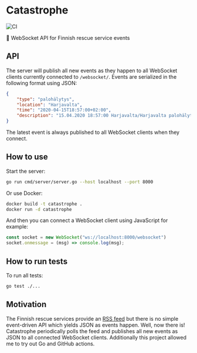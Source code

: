 # Catastrophe

![CI](https://github.com/coocos/catastrophe/workflows/CI/badge.svg)

🚒 WebSocket API for Finnish rescue service events

## API

The server will publish all new events as they happen to all WebSocket clients currently connected to `/websocket/`. Events are serialized in the following format using JSON:

```json
{
    "type": "palohälytys",
    "location": "Harjavalta",
    "time": "2020-04-15T18:57:00+02:00",
    "description": "15.04.2020 18:57:00 Harjavalta/Harjavalta palohälytys"
}
```

The latest event is always published to all WebSocket clients when they connect.

## How to use

Start the server:

```bash
go run cmd/server/server.go --host localhost --port 8000
```

Or use Docker:

```bash
docker build -t catastrophe .
docker run -d catastrophe
```

And then you can connect a WebSocket client using JavaScript for example:

```javascript
const socket = new WebSocket("ws://localhost:8000/websocket")
socket.onmessage = (msg) => console.log(msg);
```

## How to run tests

To run all tests:

```bash
go test ./...
```

## Motivation

The Finnish rescue services provide an [RSS feed](http://www.peto-media.fi/tiedotteet/rss.xml) but there is no simple event-driven API which yields JSON as events happen. Well, now there is! Catastrophe periodically polls the feed and publishes all new events as JSON to all connected WebSocket clients. Additionally this project allowed me to try out Go and GitHub actions.